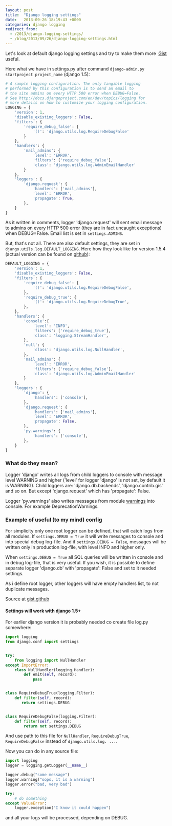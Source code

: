 ```yaml
---
layout: post
title:  "Django logging settings"
date:   2013-09-26 18:19:43 +0000
categories: django logging
redirect_from:
  - /2013/django-logging-settings/
  - /blog/2013/09/26/django-logging-settings.html
---
```


<div class="gist-wrp"><div class="github-btn" id="github-btn" style="float:right;"> <a class="gh-btn" id="gh-btn" href="https://gist.github.com/st4lk/6725777" target="_blank"> <span class="gh-ico"></span> <span class="gh-text" id="gh-text">Gist</span> </a></div></div>

Let's look at default django logging settings and try to make them more useful.

Here what we have in settings.py after command `django-admin.py startproject project_name` (django 1.5):

<!--more-->

```python
# A sample logging configuration. The only tangible logging
# performed by this configuration is to send an email to
# the site admins on every HTTP 500 error when DEBUG=False.
# See http://docs.djangoproject.com/en/dev/topics/logging for
# more details on how to customize your logging configuration.
LOGGING = {
    'version': 1,
    'disable_existing_loggers': False,
    'filters': {
        'require_debug_false': {
            '()': 'django.utils.log.RequireDebugFalse'
        }
    },
    'handlers': {
        'mail_admins': {
            'level': 'ERROR',
            'filters': ['require_debug_false'],
            'class': 'django.utils.log.AdminEmailHandler'
        }
    },
    'loggers': {
        'django.request': {
            'handlers': ['mail_admins'],
            'level': 'ERROR',
            'propagate': True,
        },
    }
}
```

As it written in comments, logger 'django.request' will sent email message to admins on every HTTP 500 error (they are in fact uncaught exceptions) when DEBUG=False. Email list is set in `settings.ADMINS`.

But, that's not all. There are also default settings, they are set in `django.utils.log.DEFAULT_LOGGING`. Here how they look like for version 1.5.4 (actual version can be found on [github](https://github.com/django/django/blob/master/django/utils/log.py)):


```python
DEFAULT_LOGGING = {
    'version': 1,
    'disable_existing_loggers': False,
    'filters': {
        'require_debug_false': {
            '()': 'django.utils.log.RequireDebugFalse',
        },
        'require_debug_true': {
            '()': 'django.utils.log.RequireDebugTrue',
        },
    },
    'handlers': {
        'console':{
            'level': 'INFO',
            'filters': ['require_debug_true'],
            'class': 'logging.StreamHandler',
        },
        'null': {
            'class': 'django.utils.log.NullHandler',
        },
        'mail_admins': {
            'level': 'ERROR',
            'filters': ['require_debug_false'],
            'class': 'django.utils.log.AdminEmailHandler'
        }
    },
    'loggers': {
        'django': {
            'handlers': ['console'],
        },
        'django.request': {
            'handlers': ['mail_admins'],
            'level': 'ERROR',
            'propagate': False,
        },
        'py.warnings': {
            'handlers': ['console'],
        },
    }
}
```

### What do they mean?

Logger 'django' writes all logs from child loggers to console with message level WARNING and higher ('level' for logger 'django' is not set, by default it is WARNING). Child loggers are: 'django.db.backends', 'django.contrib.gis' and so on. But except 'django.request' which has 'propagate': False.

Logger 'py.warnings' also writes messages from module [warnings](http://docs.python.org/2/library/warnings.html) into console. For example DeprecationWarnings.

### Example of useful (to my mind) config

For simplicity only one root logger can be defined, that will catch logs from all modules. If `settings.DEBUG = True` it will write messages to console and into special debug log-file. And if `settings.DEBUG = False`, messages will be written only in production log-file, with level INFO and higher only.

When `settings.DEBUG = True` all SQL queries will be written in console and in debug log-file, that is very useful. If you wish, it is possible to define separate logger 'django.db' with 'propagate': False and set to it needed settings.

As i define root logger, other loggers will have empty handlers list, to not duplicate messages.

Source at [gist.github](https://gist.github.com/st4lk/6725777)

<script src="https://gist.github.com/st4lk/6725777.js"></script>

#### Settings will work with django 1.5+

For earlier django version it is probably needed co create file log.py somewhere:

```python
import logging
from django.conf import settings


try:
    from logging import NullHandler
except ImportError:
    class NullHandler(logging.Handler):
        def emit(self, record):
            pass


class RequireDebugTrue(logging.Filter):
    def filter(self, record):
       return settings.DEBUG


class RequireDebugFalse(logging.Filter):
    def filter(self, record):
        return not settings.DEBUG
```

And use path to this file for `NullHandler`, `RequireDebugTrue`, `RequireDebugFalse` instead of `django.utils.log. ...`.

Now you can do in any source file:

```python
import logging
logger = logging.getLogger(__name__)

logger.debug("some message")
logger.warning("oops, it is a warning")
logger.error("bad, very bad")

try:
    # do something
except ValueError:
    logger.exception("I know it could happen")
```

and all your logs will be processed, depending on DEBUG.

